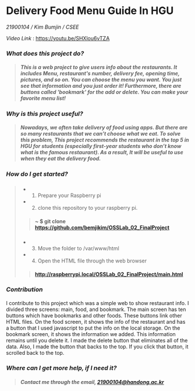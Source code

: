 # Delivery Food Menu Guide In HGU

*21900104 / Kim Bumjin / CSEE*

*Video Link* : https://youtu.be/SHXlou6vTZA




### *What does this project do?*

> ##### This is a web project to give users info about the restaurants. It includes Menu, restaurant's number, delivery fee, opening time, pictures, and so on. You can choose the menu you want. You just see that information and you just order it! Furthermore, there are buttons called 'bookmark' for the add or delete. You can make your favorite menu list!

### *Why is this project useful?*

> ##### Nowadays, we often take delivery of food using apps. But there are so many restaurants that we can’t choose what we eat. To solve this problem, This project recommends the restaurant in the top 5 in HGU for students (especially first-year students who don’t know what is the famous restaurant). As a result, It will be useful to use when they eat the delivery food.

### *How do I get started?*

> ##### 
> - 1. Prepare your Raspberry pi
> - 2. clone this repository to your raspberry pi.
>> #### ~ $ git clone https://github.com/bemjikim/OSSLab_02_FinalProject
> ##### 
> - 3. Move the folder to /var/www/html
> - 4. Open the HTML file through the web browser
>> #### http://raspberrypi.local/OSSLab_02_FinalProject/main.html

### *Contribution*
#### 
I contribute to this project which was a simple web to show restaurant info. I divided three screens: main, food, and bookmark. The main screen has ten buttons which have bookmarks and other foods. These buttons link other HTML files. On the food screen, it shows the info of the restaurant and has a button that I used javascript to put the info on the local storage. On the bookmark screen, it shows the information we added. This information remains until you delete it. I made the delete button that eliminates all of the data. Also, I made the button that backs to the top. If you click that button, it scrolled back to the top.

### *Where can I get more help, if I need it?*
> ##### Contact me through the email, 21900104@handong.ac.kr
